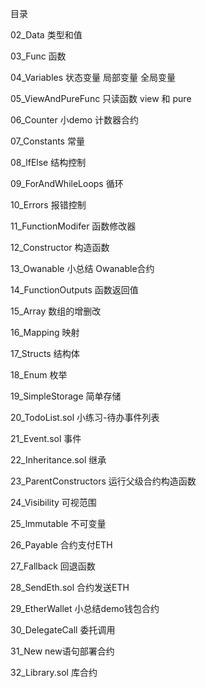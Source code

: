 目录

02_Data 类型和值

03_Func 函数

04_Variables 状态变量 局部变量 全局变量

05_ViewAndPureFunc 只读函数 view 和 pure

06_Counter 小demo 计数器合约

07_Constants 常量

08_lfElse 结构控制

09_ForAndWhileLoops 循环

10_Errors 报错控制

11_FunctionModifer 函数修改器

12_Constructor 构造函数

13_Owanable 小总结 Owanable合约

14_FunctionOutputs 函数返回值

15_Array 数组的增删改

16_Mapping 映射

17_Structs 结构体

18_Enum 枚举

19_SimpleStorage 简单存储

20_TodoList.sol 小练习-待办事件列表

21_Event.sol 事件

22_Inheritance.sol 继承

23_ParentConstructors 运行父级合约构造函数

24_Visibility 可视范围

25_lmmutable 不可变量

26_Payable 合约支付ETH

27_Fallback 回退函数

28_SendEth.sol 合约发送ETH

29_EtherWallet 小总结demo钱包合约

30_DelegateCall 委托调用

31_New new语句部署合约

32_Library.sol 库合约